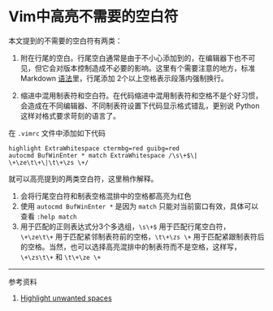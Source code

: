 Vim中高亮不需要的空白符
====================

本文提到的不需要的空白符有两类：

1. 附在行尾的空白。行尾空白通常是由于不小心添加到的，在编辑器下也不可见，但它会对版本控制造成不必要的影响。这里有个需要注意的地方，标准 Markdown [语法][1]里，行尾添加
2个以上空格表示段落内强制换行。

2. 缩进中混用制表符和空白符。在代码缩进中混用制表符和空格不是个好习惯，会造成在不同编辑器、不同制表符设置下代码显示格式错乱，更别说 Python 这样对格式要求苛刻的语言了。

在 `.vimrc` 文件中添加如下代码

    highlight ExtraWhitespace ctermbg=red guibg=red
    autocmd BufWinEnter * match ExtraWhitespace /\s\+$\| \+\ze\t\+\|\t\+\zs \+/

就可以高亮提到的两类空白符，这里稍作解释。

1. 会将行尾空白符和制表空格混排中的空格都高亮为红色
2. 使用 `autocmd BufWinEnter *` 是因为 `match` 只能对当前窗口有效，具体可以查看 `:help match`
3. 用于匹配的正则表达式分3个多选组，`\s\+$` 用于匹配行尾空白符，` \+\ze\t\+` 用于匹配紧邻制表符前的空格，`\t\+\zs \+` 用于匹配紧跟制表符后的空格。当然，也可以选择高亮混排中的制表符而不是空格，这样写，` \+\zs\t\+` 和 `\t\+\ze \+`

- - - 
参考资料

1. [Highlight unwanted spaces][2]


[1]: http://daringfireball.net/projects/markdown/syntax#block "Markdown: Syntax"
[2]: http://vim.wikia.com/wiki/Highlight_unwanted_spaces "Highlight unwanted spaces - Vim Wiki"
